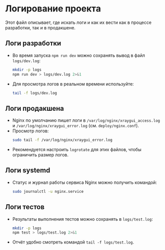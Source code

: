 # Логирование проекта

Этот файл описывает, где искать логи и как их вести как в процессе разработки, так и в продакшене.

## Логи разработки

- Во время запуска `npm run dev` можно сохранять вывод в файл `logs/dev.log`:
  ```bash
  mkdir -p logs
  npm run dev > logs/dev.log 2>&1
  ```
- Для просмотра логов в реальном времени используйте:
  ```bash
  tail -f logs/dev.log
  ```

## Логи продакшена

- Nginx по умолчанию пишет логи в `/var/log/nginx/xraygui_access.log` и `/var/log/nginx/xraygui_error.log` (см. `deploy/nginx.conf`).
- Просмотр логов:
  ```bash
  sudo tail -f /var/log/nginx/xraygui_error.log
  ```
- Рекомендуется настроить `logrotate` для этих файлов, чтобы ограничить размер логов.

## Логи systemd

- Статус и журнал работы сервиса Nginx можно получить командой:
  ```bash
  sudo journalctl -u nginx.service
  ```

## Логи тестов

- Результаты выполнения тестов можно сохранять в `logs/test.log`:
  ```bash
  mkdir -p logs
  npm test > logs/test.log 2>&1
  ```
- Отчёт удобно смотреть командой `tail -f logs/test.log`.
